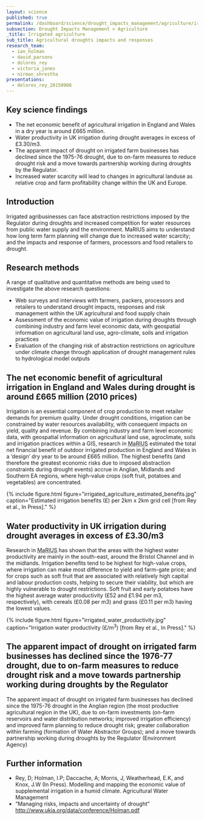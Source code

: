 ```yaml
---
layout: science
published: true
permalink: /dashboard/science/drought_impacts_management/agriculture/irrigated/
subsection: Drought Impacts Management > Agriculture
_title: Irrigated agriculture
sub_title: Agricultural droughts impacts and responses
research_team:
  - ian_holman
  - david_parsons
  - dolores_rey
  - victoria_janes
  - nirman_shrestha
presentations:
  - delores_rey_20150908
---
```


## Key science findings

* The net economic benefit of agricultural irrigation in England and Wales in a dry year is around £665 million.
* Water productivity in UK irrigation during drought averages in excess of £3.30/m3.
* The apparent impact of drought on irrigated farm businesses has declined since the 1975-76 drought, due to on-farm measures to reduce drought risk and a move towards partnership working during droughts by the Regulator.
* Increased water scarcity will lead to changes in agricultural landuse as relative crop and farm profitability change within the UK and Europe.
 
## Introduction

Irrigated agribusinesses can face abstraction restrictions imposed by the Regulator during droughts and increased competition for water resources from public water supply and the environment.   MaRIUS aims to understand how long term farm planning will change due to increased water scarcity; and the impacts and response of farmers, processors and food retailers to drought.

## Research methods

A range of qualitative and quantitative methods are being used to investigate the above research questions:

* Web surveys and interviews with farmers, packers, processors and retailers to understand drought impacts, responses and risk management within the UK agricultural and food supply chain
* Assessment of the economic value of irrigation during droughts through combining industry and farm level economic data, with geospatial information on agricultural land use, agro-climate, soils and irrigation practices
* Evaluation of the changing risk of abstraction restrictions on agriculture under climate change through application of drought management rules to hydrological model outputs
 
## The net economic benefit of agricultural irrigation in England and Wales during drought is around £665 million (2010 prices) 
 
Irrigation is an essential component of crop production to meet retailer demands for premium quality. Under drought conditions, irrigation can be constrained by water resources availability, with consequent impacts on yield, quality and revenue. By combining industry and farm level economic data, with geospatial information on agricultural land use, agroclimate, soils and irrigation practices within a GIS, research in <abbr title="Managing the Risks, Impacts and Uncertainties of drought and water Scarcity">MaRIUS</abbr> estimated the total net financial benefit of outdoor irrigated production in England and Wales in a ‘design’ dry year to be around £665 million.  The highest benefits (and therefore the greatest economic risks due to imposed abstraction constraints during drought events) accrue in Anglian, Midlands and Southern EA regions, where high-value crops (soft fruit, potatoes and vegetables) are concentrated.

{% include 
	figure.html 
	figure="irrigated_agriculture_estimated_benefits.jpg" 
	caption="Estimated irrigation benefits (£) per 2km x 2km grid cell [from Rey et al., In Press]." 
%}

## Water productivity in UK irrigation during drought averages in excess of £3.30/m3
 
Research in <abbr title="Managing the Risks, Impacts and Uncertainties of drought and water Scarcity">MaRIUS</abbr> has shown that the areas with the highest water productivity are mainly in the south-east, around the Bristol Channel and in the midlands.  Irrigation benefits tend to be highest for high-value crops, where irrigation can make most difference to yield and farm-gate price; and for crops such as soft fruit that are associated with relatively high capital and labour production costs, helping to secure their viability, but which are highly vulnerable to drought restrictions.  Soft fruit and early potatoes have the highest average water productivity (£52 and £1.94 per m3, respectively), with cereals (£0.08 per m3) and grass (£0.11 per m3) having the lowest values.

{% include 
	figure.html 
	figure="irrigated_water_productivity.jpg" 
	caption="Irrigation water productivity (£/m<sup>3</sup>) [from Rey et al., In Press]." 
%}

## The apparent impact of drought on irrigated farm businesses has declined since the 1976-77 drought, due to on-farm measures to reduce drought risk and a move towards partnership working during droughts by the Regulator

The apparent impact of drought on irrigated farm businesses has declined since the 1975-76 drought in the Anglian region (the most productive agricultural region in the UK), due to on-farm investments (on-farm reservoirs and water distribution networks; improved irrigation efficiency) and improved farm planning to reduce drought risk; greater collaboration within farming (formation of Water Abstractor Groups); and a move towards partnership working during droughts by the Regulator (Environment Agency)

## Further information

* Rey, D; Holman, I.P; Daccache, A; Morris, J, Weatherhead, E.K, and Knox, J.W (In Press). Modelling and mapping the economic value of supplemental irrigation in a humid climate.  Agricultural Water Management
* “Managing risks, impacts and uncertainty of drought” http://www.ukia.org/data/conference/Holman.pdf
